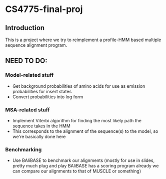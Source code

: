 # CS4775-final-proj

## Introduction

This is a project where we try to reimplement a profile-HMM based multiple sequence alignment program.

## NEED TO DO:

### Model-related stuff

-   Get background probabilities of amino acids for use as emission probabilities for insert states
-   Convert probabilities into log form

### MSA-related stuff

-   Implement Viterbi algorithm for finding the most likely path the sequence takes in the HMM
-   This corresponds to the alignment of the sequence(s) to the model, so we're basically done here

### Benchmarking

-   Use BAliBASE to benchmark our alignments (mostly for use in slides, pretty much plug and play BAliBASE has a scoring program already we can compare our alignments to that of MUSCLE or something)
